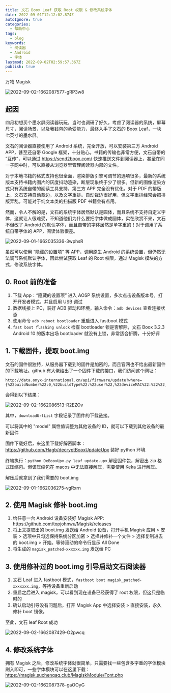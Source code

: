```yaml
---
title: 文石 Boox Leaf 获取 Root 权限 & 修改系统字体
date: 2022-09-01T12:12:02.874Z
autoIgnore: true
categories:
  - 帮助中心
tags:
  - blog
keywords:
  - 阅读器
  - Android
  - 字体
lastmod: 2022-09-02T02:59:57.367Z
publish: true
---
```


万物 Magisk

![2022-09-02-1662087577-gRP3w8](https://static.sumblog.cn/Pic/2022-09-02-1662087577-gRP3w8.png)

<!-- more -->

## 起因

四月初想买个墨水屏阅读器玩玩，当时也调研了好久，考虑了阅读器的系统，屏幕尺寸，阅读场景，以及我钱包的承受能力，最终入手了文石的 Boox Leaf，一块七英寸的墨水屏。

文石的阅读器直接使用了 Android 系统，完全开放，可以安装第三方 Android APP，甚至还自带 Google 框架，十分贴心。书籍的传输也非常方便，文石自带的 “互传”，可以通过 <https://send2boox.com/> 快速推送文件到阅读器上，甚至在同一子网中时，可以直接从浏览器里管理阅读器内部的文件。

对于本地书籍的格式支持也很全面，渲染排版引擎可调节的选项很多，最新的系统版本支持书籍内图片的灰度抖动渲染，断层现象终于少了很多。但新的图像渲染方式只有系统自带的阅读工具支持，第三方 APP 完全没有优化。对于 PDF 的排版上，文石支持自动裁边，以及文字重排。自动裁边很好用，但文字重排经常会把排版弄乱，可能对于纯文本类的扫描版 PDF 书籍会有点用。

然而，令人不解的是，文石的系统字体居然默认是圆体，而且系统不支持自定义字体，这就让人很难受，不知道他们为什么要把字体做成圆体，实在欣赏不来，文石不但改了 Android 的默认字体，而且自带的字体居然是单字重的！对于调用了系统自带字体的 APP，阅读体验很差。

![2022-09-01-1662035336-3wphsR](https://static.sumblog.cn/Pic/2022-09-01-1662035336-3wphsR.png)

虽然可以使用 “隐藏的设置项” 等 APP，调用原生 Android 的系统设置，但仍然无法调节系统默认字体，因此尝试获取 Leaf 的 Root 权限，通过 Magisk 模块的方式，修改系统字体。

## 0. Root 前的准备

1. 下载 App：“隐藏的设置项” 进入 AOSP 系统设置，多次点击设备版本号，打开开发者模式，并且启用 USB 调试
2. 数据线接上 PC，装好 ADB 驱动和环境，输入命令：`adb devices` 查看连接状态
3. 使用命令 `adb reboot bootloader` 重启进入 fastboot 模式
4. `fast boot flashing unlock` 检查 bootloader 锁是否解除，文石 Boox 3.2.3 Android 10 的版本出场 bootloader 就没有上锁，非常适合折腾，十分好评

## 1. 下载固件，提取 boot.img

文石的固件很独特，从服务器下载到的固件是加密的，而且官网也不给出最新固件的下载地址。github 有大佬给出了一个固件下载的接口，我们访问这个网址：

```
http://data.onyx-international.cn/api/firmware/update?where={%22buildNumber%22:0,%22buildType%22:%22user%22,%22deviceMAC%22:%22%22,%22lang%22:%22zh_CN%22,%22model%22:%22Leaf%22,%22submodel%22:%22%22,%22fingerprint%22:%22%22}
```

会得到以下结果：

![2022-09-02-1662086513-R2EZOv](https://static.sumblog.cn/Pic/2022-09-02-1662086513-R2EZOv.png)

其中，`downloadUrlList` 字段记录了固件的下载链接。

可以将其中的 "model" 属性值调整为其他设备的 ID，就可以下载到其他设备的最新固件

固件下载好后，来这里下载好解密脚本：<https://github.com/Hagb/decryptBooxUpdateUpx> 装好 python 环境

终端执行：`python DeBooxUpx.py leaf update.upx` 解密固件包，解密出 zip 格式压缩包。但该压缩包在 macos 中无法直接解压，需要使用 Keka 进行解压。

解压后就拿到了我们需要的 boot.img

![2022-09-01-1662036275-vgRxrn](https://static.sumblog.cn/Pic/2022-09-01-1662036275-vgRxrn.png)

## 2. 使用 Magisk 修补 boot.img 

1. 给任意一台 Android 设备安装好 Magisk APP: <https://github.com/topjohnwu/Magisk/releases>
2. 将上文提取出的 boot.img 发送给 Android 设备，打开手机 Magisk 应用 > 安装 > 选项中只勾选保持系统分区加密 > 选择并修补一个文件 > 选择复制进去的 boot.img > 开始。等待滚动的命令行显示 All Done
3. 将生成的 `magisk_patched-xxxxxx.img` 发送给 PC

## 3. 使用修补过的 boot.img 引导启动文石阅读器

1. 文石 Leaf 进入 fastboot 模式，`fastboot boot magisk_patched-xxxxxxx.img`，等待设备重新启动
2. 重启之后进入 magisk，可以看到现在设备已经获得了 root 权限，但这只是临时的
3. 确认启动引导没有问题后，打开 Magisk App 中选择安装 > 直接安装，永久修补 boot 镜像。

至此，文石 leaf Root 成功

![2022-09-02-1662087429-O2pwcq](https://static.sumblog.cn/Pic/2022-09-02-1662087429-O2pwcq.png)

## 4. 修改系统字体

拥有 Magisk 之后，修改系统字体就很简单，只需要找一些包含多字重的字体模块刷入即可，一些字体模块可以在这里下载：<https://magisk.suchenqaq.club/MagiskModule/Font.php>

![2022-09-02-1662087378-gaOOyG](https://static.sumblog.cn/Pic/2022-09-02-1662087378-gaOOyG.png)